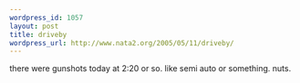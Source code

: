```yaml
--- 
wordpress_id: 1057
layout: post
title: driveby
wordpress_url: http://www.nata2.org/2005/05/11/driveby/
---
```

there were gunshots today at 2:20 or so. like semi auto or something. nuts.
